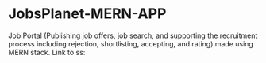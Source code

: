 # JobsPlanet-MERN-APP
Job Portal (Publishing job offers, job search, and supporting the recruitment process including rejection, shortlisting, accepting, and rating) made using MERN stack. Link to ss:
